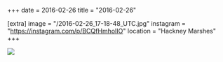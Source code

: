 +++
date = 2016-02-26
title = "2016-02-26"

[extra]
image = "/2016-02-26_17-18-48_UTC.jpg"
instagram = "https://instagram.com/p/BCQfHmhoIIO"
location = "Hackney Marshes"
+++

<img src="/2016-02-26_17-18-48_UTC.jpg" />
